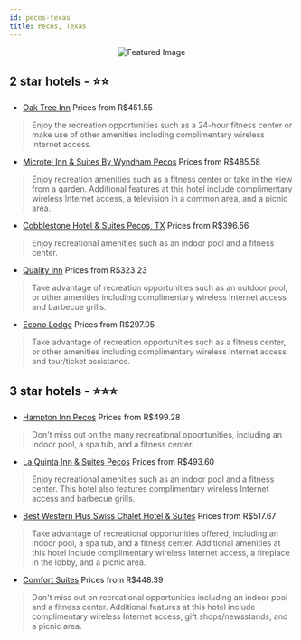 ```yaml
---
id: pecos-texas
title: Pecos, Texas
---
```


<center><img src="https://i.travelapi.com/hotels/1000000/800000/793800/793782/e8986b91_z.jpg" alt="Featured Image" /></center>


##  2 star hotels - ⭐️⭐️

-    [Oak Tree Inn](https://us.hurb.com/hotels/pecos/oak-tree-inn-JNP-JP788963?cmp=18055) Prices from R$451.55
   > Enjoy the recreation opportunities such as a 24-hour fitness center or make use of other amenities including complimentary wireless Internet access.
-    [Microtel Inn & Suites By Wyndham Pecos](https://us.hurb.com/hotels/pecos/microtel-inn-suites-by-wyndham-pecos-JNP-JP878486?cmp=18055) Prices from R$485.58
   > Enjoy recreation amenities such as a fitness center or take in the view from a garden. Additional features at this hotel include complimentary wireless Internet access, a television in a common area, and a picnic area.
-    [Cobblestone Hotel & Suites Pecos, TX](https://us.hurb.com/hotels/pecos/cobblestone-hotel-suites-pecos-tx-JNP-JP233501?cmp=18055) Prices from R$396.56
   > Enjoy recreational amenities such as an indoor pool and a fitness center.
-    [Quality Inn](https://us.hurb.com/hotels/pecos/quality-inn-JNP-JP409076?cmp=18055) Prices from R$323.23
   > Take advantage of recreation opportunities such as an outdoor pool, or other amenities including complimentary wireless Internet access and barbecue grills.
-    [Econo Lodge](https://us.hurb.com/hotels/pecos/econo-lodge-JNP-JP741007?cmp=18055) Prices from R$297.05
   > Take advantage of recreation opportunities such as a fitness center, or other amenities including complimentary wireless Internet access and tour/ticket assistance.

##  3 star hotels - ⭐️⭐️⭐️

-    [Hampton Inn Pecos](https://us.hurb.com/hotels/pecos/hampton-inn-pecos-JNP-JP969228?cmp=18055) Prices from R$499.28
   > Don't miss out on the many recreational opportunities, including an indoor pool, a spa tub, and a fitness center.
-    [La Quinta Inn & Suites Pecos](https://us.hurb.com/hotels/pecos/la-quinta-inn-suites-pecos-JNP-JP310969?cmp=18055) Prices from R$493.60
   > Enjoy recreational amenities such as an indoor pool and a fitness center. This hotel also features complimentary wireless Internet access and barbecue grills.
-    [Best Western Plus Swiss Chalet Hotel & Suites](https://us.hurb.com/hotels/pecos/best-western-plus-swiss-chalet-hotel-suites-JNP-JP192704?cmp=18055) Prices from R$517.67
   > Take advantage of recreational opportunities offered, including an indoor pool, a spa tub, and a fitness center. Additional amenities at this hotel include complimentary wireless Internet access, a fireplace in the lobby, and a picnic area.
-    [Comfort Suites](https://us.hurb.com/hotels/pecos/comfort-suites-JNP-JP299267?cmp=18055) Prices from R$448.39
   > Don't miss out on recreational opportunities including an indoor pool and a fitness center. Additional features at this hotel include complimentary wireless Internet access, gift shops/newsstands, and a picnic area.
